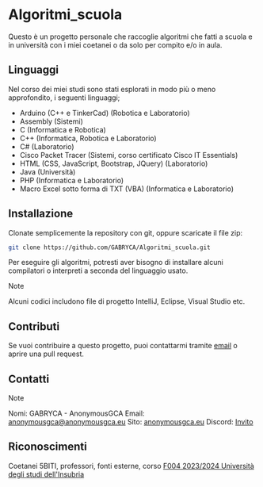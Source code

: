 # Algoritmi_scuola

Questo è un progetto personale che raccoglie algoritmi che fatti a scuola e in università con i miei coetanei o da solo per compito e/o in aula.

## Linguaggi

Nel corso dei miei studi sono stati esplorati in modo più o meno approfondito, i seguenti linguaggi;

- Arduino (C++ e TinkerCad) (Robotica e Laboratorio)
- Assembly (Sistemi)
- C (Informatica e Robotica)
- C++ (Informatica, Robotica e Laboratorio)
- C# (Laboratorio)
- Cisco Packet Tracer (Sistemi, corso certificato Cisco IT Essentials)
- HTML (CSS, JavaScript, Bootstrap, JQuery) (Laboratorio)
- Java (Università)
- PHP (Informatica e Laboratorio)
- Macro Excel sotto forma di TXT (VBA) (Informatica e Laboratorio)

## Installazione

Clonate semplicemente la repository con git, oppure scaricate il file zip:

```bash
git clone https://github.com/GABRYCA/Algoritmi_scuola.git
```

Per eseguire gli algoritmi, potresti aver bisogno di installare alcuni compilatori o interpreti a seconda del linguaggio usato.

> [!NOTE]
>  Alcuni codici includono file di progetto IntelliJ, Eclipse, Visual Studio etc.

## Contributi

Se vuoi contribuire a questo progetto, puoi contattarmi tramite [email](mailto:anonymousgca@anonymousgca.eu) o aprire una pull request.

## Contatti

> [!NOTE]
> Nomi: GABRYCA - AnonymousGCA
> Email: anonymousgca@anonymousgca.eu
> Sito: [anonymousgca.eu](https://anonymousgca.eu)
> Discord: [Invito](https://discord.gg/BGTB8XCfZK)

## Riconoscimenti

Coetanei 5BITI, professori, fonti esterne, corso [F004 2023/2024 Università degli studi dell'Insubria
](https://uninsubria.coursecatalogue.cineca.it/corsi/2023/10104)
